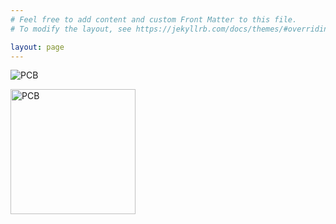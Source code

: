 ```yaml
---
# Feel free to add content and custom Front Matter to this file.
# To modify the layout, see https://jekyllrb.com/docs/themes/#overriding-theme-defaults

layout: page
---
```

![PCB](PCB_Image.jpg)

<img src="PCB_Image.jpg" alt="PCB" width="200"/>